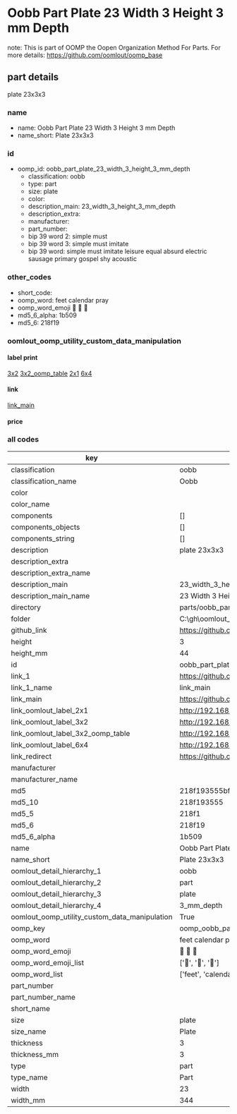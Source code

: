 # Oobb Part Plate 23 Width 3 Height 3 mm Depth  

note: This is part of OOMP the Oopen Organization Method For Parts. For more details: https://github.com/oomlout/oomp_base

##  part details
  



plate 23x3x3



### name
* name: Oobb Part Plate 23 Width 3 Height 3 mm Depth
* name_short: Plate 23x3x3 
### id
* oomp_id: oobb_part_plate_23_width_3_height_3_mm_depth
  * classification: oobb
  * type: part
  * size: plate
  * color: 
  * description_main: 23_width_3_height_3_mm_depth
  * description_extra: 
  * manufacturer: 
  * part_number: 
  * bip 39 word 2: simple must
  * bip 39 word 3: simple must imitate
  * bip 39 word: simple must imitate leisure equal absurd electric sausage primary gospel shy acoustic

### other_codes
* short_code: 
* oomp_word: feet calendar pray
* oomp_word_emoji :feet: :calendar: :pray:
* md5_6_alpha: 1b509
* md5_6: 218f19






### oomlout_oomp_utility_custom_data_manipulation
#### label print
[3x2](http://192.168.1.245:1112/?label=oomp%201b509)
[3x2_oomp_table](http://192.168.1.108:1112/?label=oomp%201b509)
[2x1](http://192.168.1.242:1112/?label=oomp%201b509)
[6x4](http://192.168.1.55:1112/?label=oomp%201b509)    

#### link

[link_main](https://github.com/oomlout/oomlout_oobb_version_4_generated_parts/tree/main/navigation_oomp/oobb/part/plate/23_width_3_height_3_mm_depth/part)                              

#### price







### all codes 
| key | value |  
| --- | --- |  
| classification | oobb |  
| classification_name | Oobb |  
| color |  |  
| color_name |  |  
| components | [] |  
| components_objects | [] |  
| components_string | [] |  
| description | plate 23x3x3 |  
| description_extra |  |  
| description_extra_name |  |  
| description_main | 23_width_3_height_3_mm_depth |  
| description_main_name | 23 Width 3 Height 3 mm Depth |  
| directory | parts/oobb_part_plate_23_width_3_height_3_mm_depth |  
| folder | C:\gh\oomlout_oobb_version_4_generated_parts\parts\oobb_part_plate_23_width_3_height_3_mm_depth |  
| github_link | https://github.com/oomlout/oomlout_oomp_part_src/tree/main/parts/oobb_part_plate_23_width_3_height_3_mm_depth |  
| height | 3 |  
| height_mm | 44 |  
| id | oobb_part_plate_23_width_3_height_3_mm_depth |  
| link_1 | https://github.com/oomlout/oomlout_oobb_version_4_generated_parts/tree/main/navigation_oomp/oobb/part/plate/23_width_3_height_3_mm_depth/part |  
| link_1_name | link_main |  
| link_main | https://github.com/oomlout/oomlout_oobb_version_4_generated_parts/tree/main/navigation_oomp/oobb/part/plate/23_width_3_height_3_mm_depth/part |  
| link_oomlout_label_2x1 | http://192.168.1.242:1112/?label=oomp%201b509 |  
| link_oomlout_label_3x2 | http://192.168.1.245:1112/?label=oomp%201b509 |  
| link_oomlout_label_3x2_oomp_table | http://192.168.1.108:1112/?label=oomp%201b509 |  
| link_oomlout_label_6x4 | http://192.168.1.55:1112/?label=oomp%201b509 |  
| link_redirect | https://github.com/oomlout/oomlout_oobb_version_4_generated_parts/tree/main/parts/oobb_plate_23_03_03 |  
| manufacturer |  |  
| manufacturer_name |  |  
| md5 | 218f193555bfa8ec042607fae2e48648 |  
| md5_10 | 218f193555 |  
| md5_5 | 218f1 |  
| md5_6 | 218f19 |  
| md5_6_alpha | 1b509 |  
| name | Oobb Part Plate 23 Width 3 Height 3 mm Depth |  
| name_short | Plate 23x3x3  |  
| oomlout_detail_hierarchy_1 | oobb |  
| oomlout_detail_hierarchy_2 | part |  
| oomlout_detail_hierarchy_3 | plate |  
| oomlout_detail_hierarchy_4 | 3_mm_depth |  
| oomlout_oomp_utility_custom_data_manipulation | True |  
| oomp_key | oomp_oobb_part_plate_23_width_3_height_3_mm_depth |  
| oomp_word | feet calendar pray |  
| oomp_word_emoji | :feet: :calendar: :pray: |  
| oomp_word_emoji_list | [':feet:', ':calendar:', ':pray:'] |  
| oomp_word_list | ['feet', 'calendar', 'pray'] |  
| part_number |  |  
| part_number_name |  |  
| short_name |  |  
| size | plate |  
| size_name | Plate |  
| thickness | 3 |  
| thickness_mm | 3 |  
| type | part |  
| type_name | Part |  
| width | 23 |  
| width_mm | 344 |  

